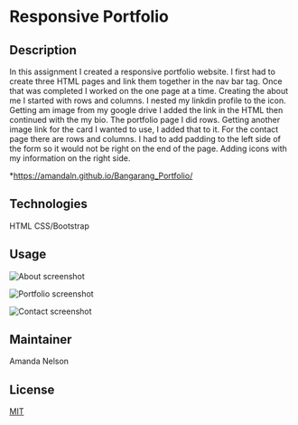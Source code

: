 # Responsive Portfolio
## Description
In this assignment I created a responsive portfolio website. I first had to create three HTML pages and link them together in the nav bar tag. Once that was completed I worked on the one page at a time. Creating the about me I started with rows and columns. I nested my linkdin profile to the icon. Getting am image from my google drive I added the link in the HTML then continued with the my bio. The portfolio page I did rows. Getting another image link for the card I wanted to use, I added that to it. For the contact page there are rows and columns. I had to add padding to the left side of the form so it would not be right on the end of the page. Adding icons with my information on the right side. 

*https://amandaln.github.io/Bangarang_Portfolio/

## Technologies
HTML
CSS/Bootstrap

## Usage
![About screenshot](:/Users/amand/Documents/ucfcodingbootcamp/Homework/Bangarang_Portfolio/assets/images/about.png)

![Portfolio screenshot](:/Users/amand/Documents/ucfcodingbootcamp/Homework/Bangarang_Portfolio/assets/images/portfolio.png)

![Contact screenshot](:/Users/amand/Documents/ucfcodingbootcamp/Homework/Bangarang_Portfolio/assets//images/contact.png)


## Maintainer
Amanda Nelson

## License
[MIT](https://choosealicense.com/licenses/mit/)